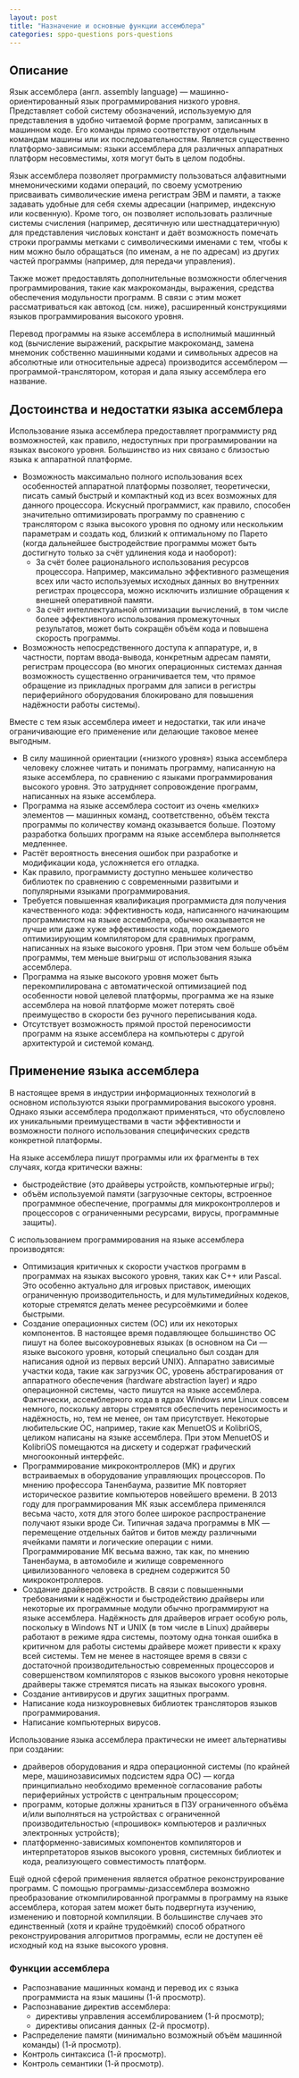 ```yaml
---
layout: post
title: "Назначение и основные функции ассемблера"
categories: sppo-questions pors-questions
---
```


## Описание

Язык ассемблера (англ. assembly language) — машинно-ориентированный язык программирования низкого уровня. Представляет
собой систему обозначений, используемую для представления в удобно читаемой форме программ, записанных в машинном коде.
Его команды прямо соответствуют отдельным командам машины или их последовательностям. Является существенно
платформо-зависимым: языки ассемблера для различных аппаратных платформ несовместимы, хотя могут быть в целом подобны.

Язык ассемблера позволяет программисту пользоваться алфавитными мнемоническими кодами операций, по своему усмотрению
присваивать символические имена регистрам ЭВМ и памяти, а также задавать удобные для себя схемы адресации (например,
индексную или косвенную). Кроме того, он позволяет использовать различные системы счисления (например, десятичную или
шестнадцатеричную) для представления числовых констант и даёт возможность помечать строки программы метками с
символическими именами с тем, чтобы к ним можно было обращаться (по именам, а не по адресам) из других частей
программы (например, для передачи управления).

Также может предоставлять дополнительные возможности облегчения программирования, такие как макрокоманды, выражения,
средства обеспечения модульности программ. В связи с этим может рассматриваться как автокод (см. ниже), расширенный
конструкциями языков программирования высокого уровня.

Перевод программы на языке ассемблера в исполнимый машинный код (вычисление выражений, раскрытие макрокоманд, замена
мнемоник собственно машинными кодами и символьных адресов на абсолютные или относительные адреса) производится
ассемблером — программой-транслятором, которая и дала языку ассемблера его название.

## Достоинства и недостатки языка ассемблера

Использование языка ассемблера предоставляет программисту ряд возможностей, как правило, недоступных при
программировании на языках высокого уровня. Большинство из них связано с близостью языка к аппаратной платформе.

- Возможность максимально полного использования всех особенностей аппаратной платформы позволяет, теоретически, писать
  самый быстрый и компактный код из всех возможных для данного процессора. Искусный программист, как правило, способен
  значительно оптимизировать программу по сравнению с транслятором с языка высокого уровня по одному или нескольким
  параметрам и создать код, близкий к оптимальному по Парето (когда дальнейшее быстродействие программы может быть
  достигнуто только за счёт удлинения кода и наоборот):
    - За счёт более рационального использования ресурсов процессора. Например, максимально эффективного размещения всех
      или часто используемых исходных данных во внутренних регистрах процессора, можно исключить излишние обращения к
      внешней оперативной памяти.
    - За счёт интеллектуальной оптимизации вычислений, в том числе более эффективного использования промежуточных
      результатов, может быть сокращён объём кода и повышена скорость программы.
- Возможность непосредственного доступа к аппаратуре, и, в частности, портам ввода-вывода, конкретным адресам памяти,
  регистрам процессора (во многих операционных системах данная возможность существенно ограничивается тем, что прямое
  обращение из прикладных программ для записи в регистры периферийного оборудования блокировано для повышения надёжности
  работы системы).

Вместе с тем язык ассемблера имеет и недостатки, так или иначе ограничивающие его применение или делающие таковое менее
выгодным.

- В силу машинной ориентации («низкого уровня») языка ассемблера человеку сложнее читать и понимать программу,
  написанную на языке ассемблера, по сравнению с языками программирования высокого уровня. Это затрудняет сопровождение
  программ, написанных на языке ассемблера.
- Программа на языке ассемблера состоит из очень «мелких» элементов — машинных команд, соответственно, объём текста
  программы по количеству команд оказывается больше. Поэтому разработка больших программ на языке ассемблера выполняется
  медленнее.
- Растёт вероятность внесения ошибок при разработке и модификации кода, усложняется его отладка.
- Как правило, программисту доступно меньшее количество библиотек по сравнению с современными развитыми и популярными
  языками программирования.
- Требуется повышенная квалификация программиста для получения качественного кода: эффективность кода, написанного
  начинающим программистом на языке ассемблера, обычно оказывается не лучше или даже хуже эффективности кода,
  порождаемого оптимизирующим компилятором для сравнимых программ, написанных на языке высокого уровня. При этом чем
  больше объём программы, тем меньше выигрыш от использования языка ассемблера.
- Программа на языке высокого уровня может быть перекомпилирована с автоматической оптимизацией под особенности новой
  целевой платформы, программа же на языке ассемблера на новой платформе может потерять своё преимущество в скорости
  без ручного переписывания кода.
- Отсутствует возможность прямой простой переносимости программ на языке ассемблера на компьютеры с другой архитектурой
  и системой команд.

## Применение языка ассемблера

В настоящее время в индустрии информационных технологий в основном используются языки программирования высокого уровня.
Однако языки ассемблера продолжают применяться, что обусловлено их уникальными преимуществами в части эффективности и
возможности полного использования специфических средств конкретной платформы.

На языке ассемблера пишут программы или их фрагменты в тех случаях, когда критически важны:

- быстродействие (это драйверы устройств, компьютерные игры);
- объём используемой памяти (загрузочные секторы, встроенное программное обеспечение, программы для микроконтроллеров и
  процессоров с ограниченными ресурсами, вирусы, программные защиты).

С использованием программирования на языке ассемблера производятся:

- Оптимизация критичных к скорости участков программ в программах на языках высокого уровня, таких как C++ или Pascal.
  Это особенно актуально для игровых приставок, имеющих ограниченную производительность, и для мультимедийных кодеков,
  которые стремятся делать менее ресурсоёмкими и более быстрыми.
- Создание операционных систем (ОС) или их некоторых компонентов. В настоящее время подавляющее большинство ОС пишут на
  более высокоуровневых языках (в основном на Си — языке высокого уровня, который специально был создан для написания
  одной из первых версий UNIX). Аппаратно зависимые участки кода, такие как загрузчик ОС, уровень абстрагирования от
  аппаратного обеспечения (hardware abstraction layer) и ядро операционной системы, часто пишутся на языке ассемблера.
  Фактически, ассемблерного кода в ядрах Windows или Linux совсем немного, поскольку авторы стремятся обеспечить
  переносимость и надёжность, но, тем не менее, он там присутствует. Некоторые любительские ОС, например, такие как
  MenuetOS и KolibriOS, целиком написаны на языке ассемблера. При этом MenuetOS и KolibriOS помещаются на дискету и
  содержат графический многооконный интерфейс.
- Программирование микроконтроллеров (МК) и других встраиваемых в оборудование управляющих процессоров. По мнению
  профессора Таненбаума, развитие МК повторяет историческое развитие компьютеров новейшего времени. В 2013 году для
  программирования МК язык ассемблера применялся весьма часто, хотя для этого более широкое распространение получают
  языки вроде Си. Типичная задача программы в МК — перемещение отдельных байтов и битов между различными ячейками памяти
  и логические операции с ними. Программирование МК весьма важно, так как, по мнению Таненбаума, в автомобиле и жилище
  современного цивилизованного человека в среднем содержится 50 микроконтроллеров.
- Создание драйверов устройств. В связи с повышенными требованиями к надёжности и быстродействию драйверы или некоторые
  их программные модули обычно программируют на языке ассемблера. Надёжность для драйверов играет особую роль, поскольку
  в Windows NT и UNIX (в том числе в Linux) драйверы работают в режиме ядра системы, поэтому одна тонкая ошибка в
  критичном для работы системы драйвере может привести к краху всей системы. Тем не менее в настоящее время в связи с
  достаточной производительностью современных процессоров и совершенством компиляторов с языков высокого уровня
  некоторые драйверы также стремятся писать на языках высокого уровня.
- Создание антивирусов и других защитных программ.
- Написание кода низкоуровневых библиотек трансляторов языков программирования.
- Написание компьютерных вирусов.

Использование языка ассемблера практически не имеет альтернативы при создании:

- драйверов оборудования и ядра операционной системы (по крайней мере, машинозависимых подсистем ядра ОС) — когда
  принципиально необходимо временно́е согласование работы периферийных устройств с центральным процессором;
- программ, которые должны храниться в ПЗУ ограниченного объёма и/или выполняться на устройствах с ограниченной
  производительностью («прошивок» компьютеров и различных электронных устройств);
- платформенно-зависимых компонентов компиляторов и интерпретаторов языков высокого уровня, системных библиотек и кода,
  реализующего совместимость платформ.

Ещё одной сферой применения является обратное реконструирование программ. С помощью программы-дизассемблера возможно
преобразование откомпилированной программы в программу на языке ассемблера, которая затем может быть подвергнута
изучению, изменению и повторной компиляции. В большинстве случаев это единственный (хотя и крайне трудоёмкий) способ
обратного реконструирования алгоритмов программы, если не доступен её исходный код на языке высокого уровня.

### Функции ассемблера

- Распознавание машинных команд и перевод их с языка программиста на язык машины (1-й просмотр).
- Распознавание директив ассемблера:
    - директивы управления ассемблированием (1-й просмотр);
    - директивы описания данных (2-й просмотр).
- Распределение памяти (минимально возможный объём машинной команды) (1-й просмотр).
- Контроль синтаксиса (1-й просмотр).
- Контроль семантики (1-й просмотр).
 